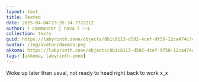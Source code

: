 ```yaml
---
layout: text
title: Texted
date: 2025-04-04T23:35:34.772221Z
author: ⸸ commander ░ nova ⸸ :~$
collection: texts
guid: https://labyrinth.zone/objects/8b1c8113-d502-4cef-9f50-12ca474c7c29
avatar: /img/avatar/daemon.png
akkoma: https://labyrinth.zone/objects/8b1c8113-d502-4cef-9f50-12ca474c7c29
tags: [akkoma, labyrinth-zone]
---
```


<p>Woke up later than usual, not ready to head right back to work x_x</p>